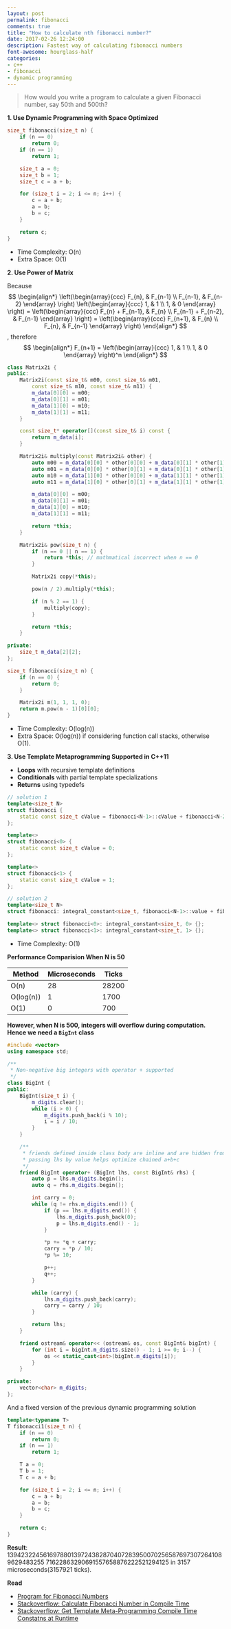 ```yaml
---
layout: post
permalink: fibonacci
comments: true
title: "How to calculate nth fibonacci number?"
date: 2017-02-26 12:24:00
description: Fastest way of calculating fibonacci numbers
font-awesome: hourglass-half
categories:
- c++
- fibonacci
- dynamic programming
---
```


> How would you write a program to calculate a given Fibonacci number, say 50th and 500th?

**1. Use Dynamic Programming with Space Optimized**

```c++
size_t fibonacci(size_t n) {
    if (n == 0)
        return 0;
    if (n == 1)
        return 1;

    size_t a = 0;
    size_t b = 1;
    size_t c = a + b;

    for (size_t i = 2; i <= n; i++) {
        c = a + b;
        a = b;
        b = c;
    }

    return c;
}
```
- Time Complexity: O(n)
- Extra Space: O(1)

**2. Use Power of Matrix**

Because
$$
\begin{align*}
    \left(\begin{array}{ccc}
          F_{n}, & F_{n-1} \\
          F_{n-1}, & F_{n-2}
    \end{array} \right)
    \left(\begin{array}{ccc}
          1, & 1 \\
          1, & 0
    \end{array} \right)
    =
    \left(\begin{array}{ccc}
          F_{n} + F_{n-1}, & F_{n} \\
          F_{n-1} + F_{n-2}, & F_{n-1}
    \end{array} \right)
    =
    \left(\begin{array}{ccc}
          F_{n+1}, & F_{n} \\
          F_{n}, & F_{n-1}
    \end{array} \right)
\end{align*}
$$
, therefore
$$
\begin{align*}
    F_{n+1}
    =
    \left(\begin{array}{ccc}
          1, & 1 \\
          1, & 0
    \end{array} \right)^n
\end{align*}
$$

```c++
class Matrix2i {
public:
    Matrix2i(const size_t& m00, const size_t& m01,
        const size_t& m10, const size_t& m11) {
        m_data[0][0] = m00;
        m_data[0][1] = m01;
        m_data[1][0] = m10;
        m_data[1][1] = m11;
    }

    const size_t* operator[](const size_t& i) const {
        return m_data[i];
    }

    Matrix2i& multiply(const Matrix2i& other) {
        auto m00 = m_data[0][0] * other[0][0] + m_data[0][1] * other[1][0];
        auto m01 = m_data[0][0] * other[0][1] + m_data[0][1] * other[1][1];
        auto m10 = m_data[1][0] * other[0][0] + m_data[1][1] * other[1][0];
        auto m11 = m_data[1][0] * other[0][1] + m_data[1][1] * other[1][1];

        m_data[0][0] = m00;
        m_data[0][1] = m01;
        m_data[1][0] = m10;
        m_data[1][1] = m11;

        return *this;
    }

    Matrix2i& pow(size_t n) {
        if (n == 0 || n == 1) {
            return *this; // mathmatical incorrect when n == 0
        }

        Matrix2i copy(*this);

        pow(n / 2).multiply(*this);

        if (n % 2 == 1) {
            multiply(copy);
        }

        return *this;
    }

private:
    size_t m_data[2][2];
};

size_t fibonacci(size_t n) {
    if (n == 0) {
        return 0;
    }

    Matrix2i m(1, 1, 1, 0);
    return m.pow(n - 1)[0][0];
}
```
- Time Complexity: O(log(n))
- Extra Space: O(log(n)) if considering function call stacks, otherwise O(1).

**3. Use Template Metaprogramming Supported in C++11**

- **Loops** with recursive template definitions
- **Conditionals** with partial template specializations
- **Returns** using typedefs

```c++
// solution 1
template<size_t N>
struct fibonacci {
    static const size_t cValue = fibonacci<N-1>::cValue + fibonacci<N-2>::cValue;
};

template<>
struct fibonacci<0> {
    static const size_t cValue = 0;
};

template<>
struct fibonacci<1> {
    static const size_t cValue = 1;
};
```

```c++
// solution 2
template<size_t N>
struct fibonacci: integral_constant<size_t, fibonacci<N-1>::value + fibonacci<N-2>::value> {};

template<> struct fibonacci<0>: integral_constant<size_t, 0> {};
template<> struct fibonacci<1>: integral_constant<size_t, 1> {};
```

- Time Complexity: O(1)

**Performance Comparision When N is 50**

| Method    | Microseconds | Ticks |
|-----------|--------------|-------|
| O(n)      | 28           | 28200 |
| O(log(n)) | 1            | 1700  |
| O(1)      | 0            | 700   |

**However, when N is 500, integers will overflow during computation. Hence we need a `BigInt` class**

```c++
#include <vector>
using namespace std;

/**
 * Non-negative big integers with operator + supported
 */
class BigInt {
public:
    BigInt(size_t i) {
        m_digits.clear();
        while (i > 0) {
            m_digits.push_back(i % 10);
            i = i / 10;
        }
    }

    /**
     * friends defined inside class body are inline and are hidden from non-ADL lookup,
     * passing lhs by value helps optimize chained a+b+c
     */
    friend BigInt operator+ (BigInt lhs, const BigInt& rhs) {
        auto p = lhs.m_digits.begin();
        auto q = rhs.m_digits.begin();

        int carry = 0;
        while (q != rhs.m_digits.end()) {
            if (p == lhs.m_digits.end()) {
                lhs.m_digits.push_back(0);
                p = lhs.m_digits.end() - 1;
            }

            *p += *q + carry;
            carry = *p / 10;
            *p %= 10;

            p++;
            q++;
        }

        while (carry) {
            lhs.m_digits.push_back(carry);
            carry = carry / 10;
        }

        return lhs;
    }

    friend ostream& operator<< (ostream& os, const BigInt& bigInt) {
        for (int i = bigInt.m_digits.size() - 1; i >= 0; i--) {
            os << static_cast<int>(bigInt.m_digits[i]);
        }
    }

private:
    vector<char> m_digits;
};
```
And a fixed version of the previous dynamic programming solution
```c++
template<typename T>
T fibonacci1(size_t n) {
    if (n == 0)
        return 0;
    if (n == 1)
        return 1;

    T a = 0;
    T b = 1;
    T c = a + b;

    for (size_t i = 2; i <= n; i++) {
        c = a + b;
        a = b;
        b = c;
    }

    return c;
}
```
**Result**: 1394232245616978801397243828704072839500702565876973072641089629483255
71622863290691557658876222521294125 in 3157 microseconds(3157921 ticks).

**Read**
- [Program for Fibonacci Numbers](http://www.geeksforgeeks.org/program-for-nth-fibonacci-number/)
- [Stackoverflow: Calculate Fibonacci Number in Compile Time](http://stackoverflow.com/questions/22645551/calculate-the-fibonacci-number-recursive-approach-in-compile-time-constexpr)
- [Stackoverflow: Get Template Meta-Programming Compile Time Constatns at Runtime](http://stackoverflow.com/questions/908256/getting-template-metaprogramming-compile-time-constants-at-runtime)
